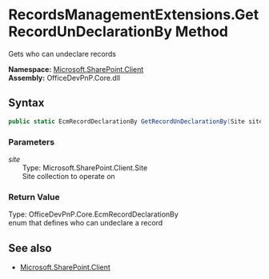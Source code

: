 # RecordsManagementExtensions.GetRecordUnDeclarationBy Method  
Gets who can undeclare records  

**Namespace:** [Microsoft.SharePoint.Client](Microsoft.SharePoint.Client.md)  
**Assembly:** OfficeDevPnP.Core.dll  
## Syntax
```C#
public static EcmRecordDeclarationBy GetRecordUnDeclarationBy(Site site)
```
### Parameters
*site*  
&emsp;&emsp;Type: Microsoft.SharePoint.Client.Site  
&emsp;&emsp;Site collection to operate on  
### Return Value
Type: OfficeDevPnP.Core.EcmRecordDeclarationBy  
 enum that defines who can undeclare a record

## See also
- [Microsoft.SharePoint.Client](Microsoft.SharePoint.Client.md)
